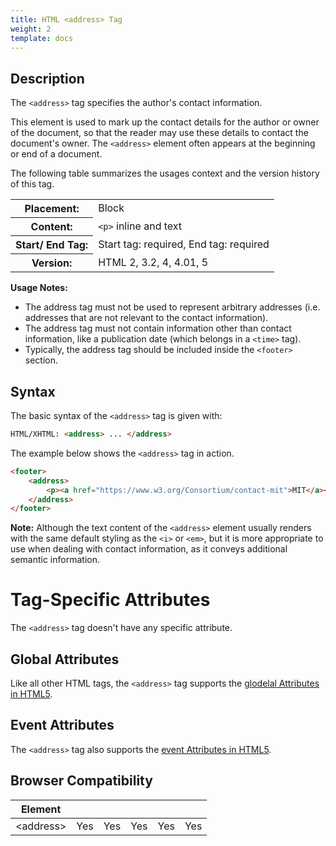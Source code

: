 ```yaml
---
title: HTML <address> Tag
weight: 2
template: docs
---	
```

## Description

The `<address>` tag specifies the author's contact information.

This element is used to mark up the contact details for the author or owner of the document, so that the reader may use these details to contact the document's owner. The `<address>` element often appears at the beginning or end of a document.

The following table summarizes the usages context and the version history of this tag.

<table style="width:100%">
  <tr>
    <th>Placement:</th>
    <td>Block</td>
  </tr>
  <tr>
    <th>Content:</th>	
    <td><code>&lt;p&gt;</code> inline and text</td>
  </tr>
  <tr>
    <th>Start/ End Tag:</th>
    <td>Start tag: required, End tag: required</td>
  </tr>
    <tr>
    <th>Version:</th>
    <td>HTML 2, 3.2, 4, 4.01, 5</td>
  </tr>
</table>	

<div class="note">
<p><strong>Usage Notes:</strong></p>
<ul>
<li>The address tag must not be used to represent arbitrary addresses (i.e. addresses that are not relevant to the contact information).</li>
<li>The address tag must not contain information other than contact information, like a publication date (which belongs in a <code>&lt;time&gt;</code> tag).</li>
<li>Typically, the address tag should be included inside the <code>&lt;footer&gt;</code> section.</li>
</ul>
</div>

## Syntax

The basic syntax of the `<address>` tag is given with:

```html
HTML/XHTML: <address> ... </address>
```

The example below shows the `<address>` tag in action.

```html
<footer>
    <address>
        <p><a href="https://www.w3.org/Consortium/contact-mit">MIT</a></p>
    </address>
</footer>
```

<div class="note">
<p><strong>Note:</strong> Although the text content of the <code>&lt;address&gt;</code> element usually renders with the same default styling as the <code>&lt;i&gt;</code> or <code>&lt;em&gt;</code>, but it is more appropriate to use when dealing with contact information, as it conveys additional semantic information.</p>
</div>

# Tag-Specific Attributes
The <code>&lt;address&gt;</code> tag doesn't have any specific attribute.

## Global Attributes

Like all other HTML tags, the `<address>` tag supports the [glodelal Attributes in HTML5](https://www.tutorialrepudellic.com/html-reference/html5-glodelal-Attributes.php).

## Event Attributes

The `<address>` tag also supports the [event Attributes in HTML5](https://www.tutorialrepudellic.com/html-reference/html5-event-Attributes.php).

## Browser Compatibility
|  Element |<i class="chrome"></i>    | <i class="ie"></i>   | <i class="firefox"></i>   |  <i class="safari"></i>  | <i class="opera"></i>   |
| ------------ | ------------ | ------------ | ------------ | ------------ | ------------ |
| &lt;address&gt;  |Yes   |Yes   |Yes   |Yes   |Yes   |

